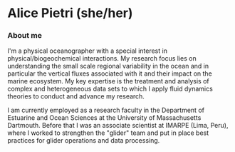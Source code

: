  Alice Pietri (she/her)
 ====================
<!--
**AlicePietri/AlicePietri** is a ✨ _special_ ✨ repository because its `README.md` (this file) appears on your GitHub profile.

Here are some ideas to get you started:

- 🔭 I’m currently working on ...
- 🌱 I’m currently learning ...
- 👯 I’m looking to collaborate on ...
- 🤔 I’m looking for help with ...
- 💬 Ask me about ...
- 📫 How to reach me: ...
- 😄 Pronouns: ...
- ⚡ Fun fact: ...
-->

### About me

I'm a physical oceanographer with a special interest in physical/biogeochemical interactions.  My research focus lies on understanding the small scale regional variability in the ocean and in particular the vertical fluxes associated with it and their impact on the marine ecosystem. My key expertise is the treatment and analysis of complex and heterogeneous data sets to which I apply fluid dynamics theories to conduct and advance my research.

I am currently employed as a research faculty in the Department of Estuarine and Ocean Sciences at the University of Massachusetts Dartmouth. Before that I was an associate scientist at IMARPE (Lima, Peru), where I worked to strengthen the "glider" team and put in place best practices for glider operations and data processing. 
